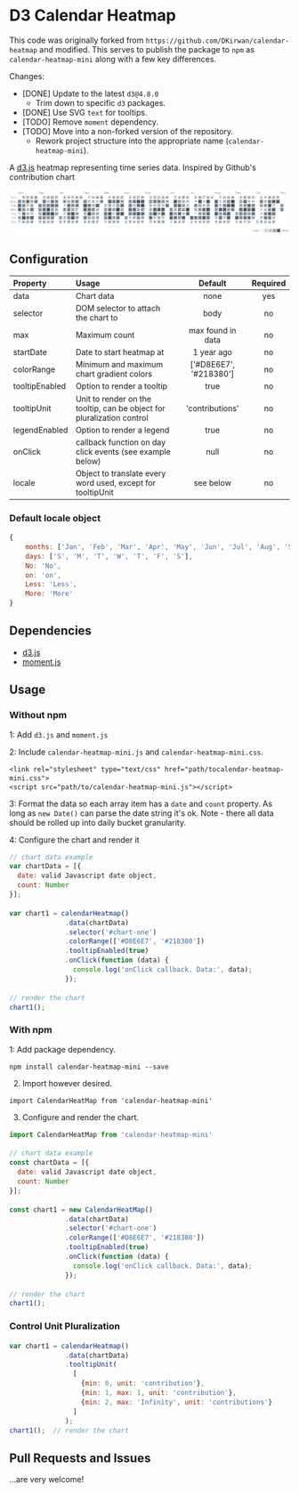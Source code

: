 # D3 Calendar Heatmap

This code was originally forked from `https://github.com/DKirwan/calendar-heatmap` and modified. This
serves to publish the package to `npm` as `calendar-heatmap-mini` along with a few key differences.

Changes:
* [DONE] Update to the latest `d3@4.8.0`
  * Trim down to specific `d3` packages.
* [DONE] Use SVG `text` for tooltips.
* [TODO] Remove `moment` dependency.
* [TODO] Move into a non-forked version of the repository.
  * Rework project structure into the appropriate name (`calendar-heatmap-mini`).

A [d3.js](https://d3js.org/) heatmap representing time series data. Inspired by Github's contribution chart

![Reusable D3.js Calendar Heatmap chart](https://raw.githubusercontent.com/DKirwan/calendar-heatmap/develop/example/thumbnail.png)

## Configuration

|Property        | Usage           | Default  | Required |
|:------------- |:-------------|:-----:|:-----:|
| data | Chart data | none | yes |
| selector | DOM selector to attach the chart to | body | no |
| max | Maximum count | max found in data | no |
| startDate | Date to start heatmap at | 1 year ago | no |
| colorRange | Minimum and maximum chart gradient colors | ['#D8E6E7', '#218380'] | no |
| tooltipEnabled | Option to render a tooltip | true | no |
| tooltipUnit | Unit to render on the tooltip, can be object for pluralization control | 'contributions' | no |
| legendEnabled | Option to render a legend | true | no |
| onClick | callback function on day click events (see example below) | null | no |
| locale | Object to translate every word used, except for tooltipUnit | see below | no |

### Default locale object

```javascript
{
    months: ['Jan', 'Feb', 'Mar', 'Apr', 'May', 'Jun', 'Jul', 'Aug', 'Sep', 'Oct', 'Nov', 'Dec'],
    days: ['S', 'M', 'T', 'W', 'T', 'F', 'S'],
    No: 'No',
    on: 'on',
    Less: 'Less',
    More: 'More'
}
```

## Dependencies

* [d3.js](https://d3js.org/)
* [moment.js](http://momentjs.com/)

## Usage

### Without npm
1: Add `d3.js` and `moment.js`

2: Include `calendar-heatmap-mini.js` and `calendar-heatmap-mini.css`.
```
<link rel="stylesheet" type="text/css" href="path/tocalendar-heatmap-mini.css">
<script src="path/to/calendar-heatmap-mini.js"></script>
```

3: Format the data so each array item has a `date` and `count` property.
As long as `new Date()` can parse the date string it's ok. Note - there all data should be rolled up into daily bucket granularity.

4: Configure the chart and render it
```javascript
// chart data example
var chartData = [{
  date: valid Javascript date object,
  count: Number
}];

var chart1 = calendarHeatmap()
              .data(chartData)
              .selector('#chart-one')
              .colorRange(['#D8E6E7', '#218380'])
              .tooltipEnabled(true)
              .onClick(function (data) {
                console.log('onClick callback. Data:', data);
              });

// render the chart
chart1();
```

### With npm
1: Add package dependency.
```
npm install calendar-heatmap-mini --save
```

2. Import however desired.
```
import CalendarHeatMap from 'calendar-heatmap-mini'
```

3. Configure and render the chart.
```javascript
import CalendarHeatMap from 'calendar-heatmap-mini'

// chart data example
const chartData = [{
  date: valid Javascript date object,
  count: Number
}];

const chart1 = new CalendarHeatMap()
              .data(chartData)
              .selector('#chart-one')
              .colorRange(['#D8E6E7', '#218380'])
              .tooltipEnabled(true)
              .onClick(function (data) {
                console.log('onClick callback. Data:', data);
              });

// render the chart
chart1();
```

### Control Unit Pluralization

```javascript
var chart1 = calendarHeatmap()
              .data(chartData)
              .tooltipUnit(
                [
                  {min: 0, unit: 'contribution'},
                  {min: 1, max: 1, unit: 'contribution'},
                  {min: 2, max: 'Infinity', unit: 'contributions'}
                ]
              );
chart1();  // render the chart
```

## Pull Requests and Issues

...are very welcome!
